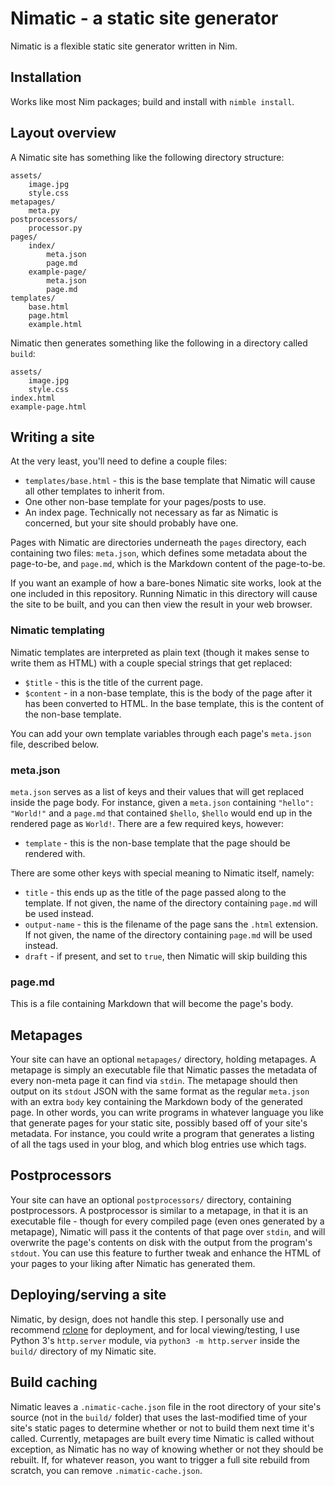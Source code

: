 Nimatic - a static site generator
=================================

Nimatic is a flexible static site generator written in Nim.

## Installation

Works like most Nim packages; build and install with `nimble install`.


## Layout overview

A Nimatic site has something like the following directory structure:

	assets/
		image.jpg
		style.css
	metapages/
		meta.py
	postprocessors/
		processor.py
	pages/
		index/
			meta.json
			page.md
		example-page/
			meta.json
			page.md
	templates/
		base.html
		page.html
		example.html
		
Nimatic then generates something like the following in a directory called `build`:

	assets/
		image.jpg
		style.css
	index.html
	example-page.html


## Writing a site

At the very least, you'll need to define a couple files:

* `templates/base.html` - this is the base template that Nimatic will cause all other templates to inherit from.
* One other non-base template for your pages/posts to use.
* An index page. Technically not necessary as far as Nimatic is concerned, but your site should probably have one.

Pages with Nimatic are directories underneath the `pages` directory, each containing two files: `meta.json`, which
defines some metadata about the page-to-be, and `page.md`, which is the Markdown content of the page-to-be.

If you want an example of how a bare-bones Nimatic site works, look at the one included in this repository. Running
Nimatic in this directory will cause the site to be built, and you can then view the result in your web browser.


### Nimatic templating

Nimatic templates are interpreted as plain text (though it makes sense to write them as HTML) with a couple special
strings that get replaced:

* `$title` - this is the title of the current page.
* `$content` - in a non-base template, this is the body of the page after it has been converted to HTML. In the base
  template, this is the content of the non-base template.
  
You can add your own template variables through each page's `meta.json` file, described below.


### meta.json

`meta.json` serves as a list of keys and their values that will get replaced inside the page body. For instance, given
a `meta.json` containing `"hello": "World!"` and a `page.md` that contained `$hello`, `$hello` would end up in the rendered
page as `World!`. There are a few required keys, however:

* `template` - this is the non-base template that the page should be rendered with.

There are some other keys with special meaning to Nimatic itself, namely:

* `title` - this ends up as the title of the page passed along to the template. If not given, the name of the directory
  containing `page.md` will be used instead.
* `output-name` - this is the filename of the page sans the `.html` extension. If not given, the name of the directory
  containing `page.md` will be used instead.
* `draft` - if present, and set to `true`, then Nimatic will skip building this 


### page.md

This is a file containing Markdown that will become the page's body.


## Metapages

Your site can have an optional `metapages/` directory, holding metapages. A metapage is simply an executable file that Nimatic passes the metadata
of every non-meta page it can find via `stdin`. The metapage should then output on its `stdout` JSON with the same format as
the regular `meta.json` with an extra `body` key containing the Markdown body of the generated page. In other words, you can
write programs in whatever language you like that generate pages for your static site, possibly based off of your site's metadata.
For instance, you could write a program that generates a listing of all the tags used in your blog, and which blog entries use which tags.


## Postprocessors

Your site can have an optional `postprocessors/` directory, containing postprocessors. A postprocessor is similar to a metapage,
in that it is an executable file - though for every compiled page (even ones generated by a metapage), Nimatic will pass it the contents of that page
over `stdin`, and will overwrite the page's contents on disk with the output from the program's `stdout`. You can use this feature to further tweak and
enhance the HTML of your pages to your liking after Nimatic has generated them.


## Deploying/serving a site

Nimatic, by design, does not handle this step. I personally use and recommend [rclone](https://rclone.org) for deployment,
and for local viewing/testing, I use Python 3's `http.server` module, via `python3 -m http.server` inside the `build/` directory
of my Nimatic site.


## Build caching

Nimatic leaves a `.nimatic-cache.json` file in the root directory of your site's source (not in the `build/` folder) that
uses the last-modified time of your site's static pages to determine whether or not to build them next time it's called. Currently,
metapages are built every time Nimatic is called without exception, as Nimatic has no way of knowing whether or not they should be
rebuilt. If, for whatever reason, you want to trigger a full site rebuild from scratch, you can remove `.nimatic-cache.json`.
